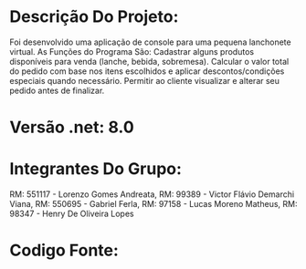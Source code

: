 # Descrição Do Projeto:
Foi desenvolvido uma aplicação de console para uma pequena lanchonete virtual.
As Funções do Programa São:
Cadastrar alguns produtos disponíveis para venda (lanche, bebida, sobremesa).
Calcular o valor total do pedido com base nos itens escolhidos e aplicar descontos/condições especiais quando necessário.
Permitir ao cliente visualizar e alterar seu pedido antes de finalizar.

# Versão .net: 8.0

# Integrantes Do Grupo:
RM: 551117 - Lorenzo Gomes Andreata,
RM: 99389 - Victor Flávio Demarchi Viana,
RM: 550695 - Gabriel Ferla,
RM: 97158 - Lucas Moreno Matheus,
RM: 98347 - Henry De Oliveira Lopes

# Codigo Fonte:
